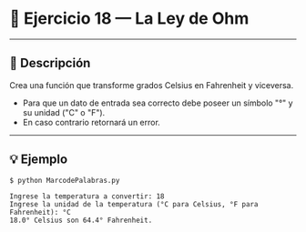 # 🧮 Ejercicio 18 — La Ley de Ohm

---

## 📌 Descripción


 Crea una función que transforme grados Celsius en Fahrenheit y viceversa.

- Para que un dato de entrada sea correcto debe poseer un símbolo "°"  y su unidad ("C" o "F").
- En caso contrario retornará un error.
 

---

## 💡 Ejemplo

    
    $ python MarcodePalabras.py

    Ingrese la temperatura a convertir: 18
    Ingrese la unidad de la temperatura (°C para Celsius, °F para Fahrenheit): °C
    18.0° Celsius son 64.4° Fahrenheit.
    
